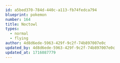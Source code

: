 ```yaml
---
id: a5bed370-784d-440c-a113-fb74fedca794
blueprint: pokemon
number: 164
title: Noctowl
types:
  - normal
  - flying
author: 4d8d6ede-5963-429f-9c2f-74b897007e0c
updated_by: 4d8d6ede-5963-429f-9c2f-74b897007e0c
updated_at: 1716087779
---
```

